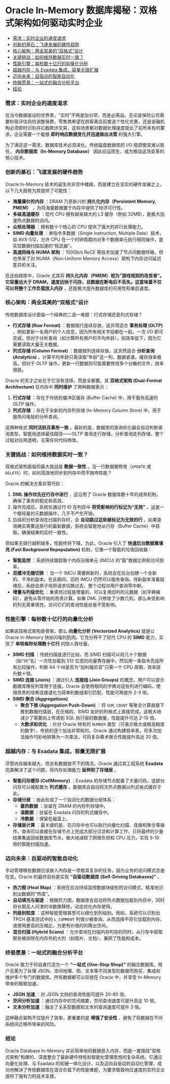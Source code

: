 # Oracle In-Memory 数据库揭秘：双格式架构如何驱动实时企业

<!-- @import "[TOC]" {cmd="toc" depthFrom=2 depthTo=6 orderedList=false} -->

<!-- code_chunk_output -->

- [需求：实时企业的速度渴求](#需求实时企业的速度渴求)
- [创新的基石：飞速发展的硬件趋势](#创新的基石飞速发展的硬件趋势)
- [核心架构：两全其美的“双格式”设计](#核心架构两全其美的双格式设计)
- [关键挑战：如何维持数据实时一致？](#关键挑战如何维持数据实时一致)
- [性能引擎：每秒数十亿行的向量化分析](#性能引擎每秒数十亿行的向量化分析)
- [超越内存：与 Exadata 集成，容量无限扩展](#超越内存与-exadata-集成容量无限扩展)
- [迈向未来：自驱动的智能自动化](#迈向未来自驱动的智能自动化)
- [终极愿景：一站式的融合分析平台](#终极愿景一站式的融合分析平台)
- [结论](#结论)

<!-- /code_chunk_output -->

### 需求：实时企业的速度渴求

在当今数据驱动的世界里，“实时”不再是加分项，而是必需品。无论是保险公司需要秒级评估风险调整保费，零售商希望在顾客离店前推送个性化优惠，还是金融机构必须即时识别并拦截欺诈交易，这些场景都对数据处理速度提出了前所未有的要求。企业需要一个能够 **即时响应数据变化并迅速做出决策** 的强大引擎。

为了满足这一需求，数据库技术必须进化。传统磁盘数据库的 I/O 瓶颈使其难以胜任， **内存数据库（In-Memory Database）** 因此应运而生，成为推动这场变革的核心技术。

### 创新的基石：飞速发展的硬件趋势

Oracle In-Memory 技术的诞生并非空中楼阁，而是建立在坚实的硬件发展之上。以下几大趋势为其提供了可能性：

* **海量廉价的内存** ：DRAM 乃至新兴的 **持久化内存（Persistent Memory, PMEM）** ，为将海量数据置于内存中提供了经济可行性。
* **多级高速缓存** ：现代 CPU 拥有越来越大的 L3 缓存（例如 32MB），能极大加速热点数据的访问。
* **众核处理器** ：拥有数十个核心的 CPU 提供了强大的并行处理能力。
* **SIMD 向量处理** ：单指令多数据（Single Instruction, Multiple Data）技术，如 AVX-512，允许 CPU 在一个时钟周期内对多个数据单元执行相同操作，是实现数据扫描加速的“核武器”。
* **高速网络与 NUMA 架构** ：100Gb/s RoCE 等技术加速了节点间数据传输，但也带来了对 NUMA（Non-Uniform Memory Access）架构下内存访问延迟差异的关注。

在这些趋势中，Oracle 尤其将 **持久化内存（PMEM）视为“游戏规则的改变者”。它容量远大于 DRAM，速度远快于闪存，且数据在断电后不丢失。这意味着不仅可以将整个工作负载放入内存** ，还能极大提升数据库的可用性和重启速度。

### 核心架构：两全其美的“双格式”设计

传统数据库设计面临一个经典的二选一难题：行式存储还是列式存储？

* **行式存储 (Row Format)** ：数据按行连续存放。这非常适合 **事务处理 (OLTP)** ，例如更新一名用户的个人信息，因为所有相关字段都在一起，一次 I/O 即可完成。但对于分析查询（如计算所有用户的平均年龄），则效率低下，因为它需要读取大量无关数据。
* **列式存储 (Column Format)** ：数据按列连续存放。这天然适合 **分析查询 (Analytics)** ，计算平均年龄只需读取“年龄”这一列，数据紧凑，缓存效率极高。但对于 OLTP 操作，更新一行数据则可能需要修改多个分散的文件，效率很低。

Oracle 的天才之处在于它没有选择，而是全都要。其 **双格式架构 (Dual-Format Architecture)** 在内存中 **同时维护** 了两种数据表示：

1.  **行式存储** ：存在于传统的缓冲区缓存 (Buffer Cache) 中，用于服务高速的 OLTP 操作。
2.  **列式存储** ：存在于全新的内存列存储 (In-Memory Column Store) 中，用于服务闪电般的分析查询。

这两种格式 **同时活跃且事务一致** 。最妙的是，数据库的查询优化器会自动判断查询类型，智能地选择最佳路径——OLTP 查询走行存储，分析查询走列存储，整个过程对应用透明，无需任何代码修改。

### 关键挑战：如何维持数据实时一致？

双格式架构面临的最大挑战是 **数据一致性** 。当一行数据被修改（`UPDATE` 或 `DELETE`）时，如何高效地同步到列存中而不拖垮性能？

Oracle 的解决方案非常巧妙：

1.  **DML 操作优先在行存中进行** ，这沿用了 Oracle 数据库数十年的成熟机制，确保了事务的稳定和高效。
2.  操作完成后，系统仅通过行 ID 在列存中 **将受影响的行标记为“无效”** 。这是一个极轻量的元数据操作，几乎不产生开销。
3.  后续的分析查询在扫描列存时，会 **自动跳过这些被标记为无效的行** 。如果查询确实需要这些行的最新数据，系统会智能地从行存（Buffer Cache）中获取，确保结果的实时一致性。

但如果无效行越积越多，性能终将下降。为此，Oracle 引入了 **快速后台数据重填充 (Fast Background Repopulation)** 机制，它像一个智能的垃圾回收器：

* **智能监控** ：系统持续跟踪每个内存压缩单元 (IMCU) 的“脏”数据比例和访问频率。
* **双缓冲无缝切换** ：当一个 IMCU 需要刷新时，系统会在后台创建一个全新的、干净的副本。在此期间，旧的 IMCU 仍然可以服务查询。待新副本准备就绪后，系统会原子地将请求切换过去，整个过程对用户查询零中断。
* **增量与列级优化** ：重填充过程是增量的，可以复用旧列的元数据（如字典编码），避免从零开始的昂贵计算。如果 DML 只修改了少数几列，那么未受影响的列无需重填充，访问它们的查询性能丝毫不受影响。

### 性能引擎：每秒数十亿行的向量化分析

如果说双格式架构是骨架，那么 **向量化分析 (Vectorized Analytics)** 就是让 Oracle In-Memory 快如闪电的肌肉。它充分榨干了现代 CPU 的 **SIMD** 能力，实现了 **单核每秒处理数十亿行** 的惊人吞吐量。

* **SIMD 扫描** ：传统扫描是逐行比较。而 SIMD 扫描可以将几十个数据（如“州”名）一次性加载到 512 位宽的向量寄存器中，然后用一条指令完成所有比较操作。判断 64 个州是否为“加利福尼亚”只需一个 CPU 周期，效率提升数十倍。
* **SIMD 连接 (Joins)** ：通过引入 **连接组 (Join Groups)** 的概念，用户可以提示数据库哪些列常用于连接。Oracle 会使用相同的字典对这些列进行编码，使得昂贵的哈希连接退化为简单的数组索引匹配，性能可再提升 2-3 倍。
* **SIMD 聚合 (Aggregations)**
    * **聚合下推 (Aggregation Push-Down)** ：将 `SUM`, `COUNT` 等聚合计算直接下推到数据扫描层，在压缩的、SIMD 友好的列格式上直接完成。这极大地减少了需要向上传递到 SQL 执行层的数据量，性能提升可达 2-10 倍。
    * **大数求和优化** ：针对 Oracle 特有的 `NUMBER` 类型（可表示极大或极高精度的数字），传统的逐个加法非常耗时。Oracle 通过构建频率表，将多次加法操作巧妙地转换为一次乘法，可将复杂算术聚合性能提升高达 20 倍。

### 超越内存：与 Exadata 集成，容量无限扩展

尽管内存越来越大，但总有数据放不下的情况。Oracle 通过其工程系统 **Exadata** 完美解决了这个问题，将内存处理能力 **延伸到了存储层** 。

* **智能闪存缓存 (CellMemory)** ：Exadata 的存储节点配备了大量闪存。这部分闪存可以被配置为 **列式缓存** 。数据库会自动将次热点数据以列式格式缓存于此。
* **存储分层** ：由此形成了一个自动化的数据分层体系：
    * **最热数据** ：驻留在 DRAM 的内存列存储中。
    * **温数据** ：驻留在 Exadata 闪存的列式缓存中。
    * **冷数据** ：保留在磁盘上。
* **存储层计算** ：最关键的是，在闪存中也可以执行向量化扫描、连接和聚合等操作。查询可以直接在存储节点上完成大部分过滤和计算工作，只将最终的少量结果集返回给数据库节点，极大地减轻了网络负担和 CPU 压力，实现 5-10 倍的智能扫描加速。

### 迈向未来：自驱动的智能自动化

手动管理哪些数据应该放入内存是一项极其复杂的任务，因为业务的访问模式总是在变。Oracle 的最终目标是实现 **“自驱动数据库 (Self-Driving Databases)”** 。

* **热力图 (Heat Map)** ：系统在后台持续监控数据块级别的访问模式，精准地识别出数据的“热度”。
* **自动填充与驱逐** ：根据热力图，数据库会自动将热点数据加载到内存中，同时将长期无人问津的冷数据移除，动态优化内存使用。
* **列级别粒度** ：这种智能管理甚至可以细化到列级别。例如，系统可以识别出 TPCH 基准测试中的 `L_COMMENT` 列很少被查询，从而选择不将它加载到内存，或使用更高的压缩比，为更有价值的列腾出空间。
* **混合扫描 (Hybrid Scans)** ：允许查询在扫描内存列存的同时，从行存中获取那些被排除在内存外的大列（如图片、文档），兼顾了性能和成本。

### 终极愿景：一站式的融合分析平台

Oracle 致力于将自身打造为一个 **“一站式 (One-Stop Shop)”** 的融合数据库。用户无需为了处理 JSON、空间地理、图、文本等不同类型的数据而购买、集成和维护多个专门的数据库。所有数据都可以存放在 Oracle 中，并享受 In-Memory 带来的极致加速。

* **JSON 加速** ：对 JSON 文档的查询性能可提升 20-60 倍。
* **空间分析加速** ：通过内存中的空间摘要，空间查询速度可提升高达 10 倍。
* **文本分析加速** ：融合了关系型数据和文本的查询速度可提升 3 倍。

这种融合架构不仅提升了效率，更重要的是 **增强了安全性** ，避免了将数据在不同系统间迁移所带来的风险。

### 结论

Oracle Database In-Memory 并非简单地将数据放入内存，而是一套围绕“双格式架构”构建的、深度整合了最新硬件特性和智能化管理思想的复杂系统。它通过向量化处理、与 Exadata 的软硬一体化设计、以及迈向自驱动的自动化管理，成功地解决了传统数据库在混合负载下的性能难题，为要求极致响应速度的实时企业提供了强有力的技术支撑。
